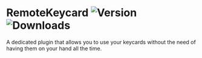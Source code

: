 # RemoteKeycard ![Version](https://img.shields.io/github/v/release/Unbistrackted/RemoteKeycard?style=plastic&label=Version&color=dc3e3e) ![Downloads](https://img.shields.io/github/downloads/Unbistrackted/RemoteKeycard/total?style=plastic&label=Downloads&color=50f63f) 
A dedicated plugin that allows you to use your keycards without the need of having them on your hand all the time. 
